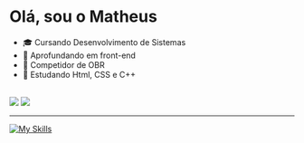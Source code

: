 # Olá, sou o Matheus
- 🎓 Cursando Desenvolvimento de Sistemas
- 🔭 Aprofundando em front-end<br>
- 🤖 Competidor de OBR
- 📖 Estudando Html, CSS e C++<br><br>

![](https://github-readme-stats.vercel.app/api?username=Matheus-Gabriel07&theme=dark&hide_border=false&include_all_commits=true&count_private=true)
![](https://github-readme-stats.vercel.app/api/top-langs/?username=Matheus-Gabriel07&theme=dark&hide_border=false&include_all_commits=true&count_private=true&layout=compact)<hr>

[![My Skills](https://skillicons.dev/icons?i=html,css,cpp,figma,ai,pr)](https://skillicons.dev)
